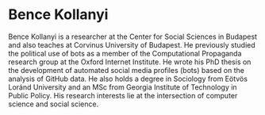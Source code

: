 # Bence Kollanyi

Bence Kollanyi is a researcher at the Center for Social Sciences in Budapest and also teaches at Corvinus University of Budapest. He previously studied the political use of bots as a member of the Computational Propaganda research group at the Oxford Internet Institute. He wrote his PhD thesis on the development of automated social media profiles (bots) based on the analysis of GitHub data. He also holds a degree in Sociology from Eötvös Loránd University and an MSc from Georgia Institute of Technology in Public Policy. His research interests lie at the intersection of computer science and social science.
